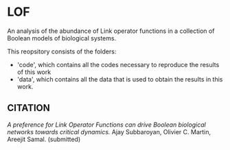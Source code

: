 # LOF

An analysis of the abundance of Link operator functions in a collection of Boolean models of biological systems.

This reopsitory consists of the folders: 
- 'code', which contains all the codes necessary to reproduce the results of this work
- 'data', which contains all the data that is used to obtain the results in this work.  

## CITATION
*A preference for Link Operator Functions can drive Boolean biological networks towards critical dynamics.* Ajay Subbaroyan, Olivier C. Martin, Areejit Samal. (submitted)
